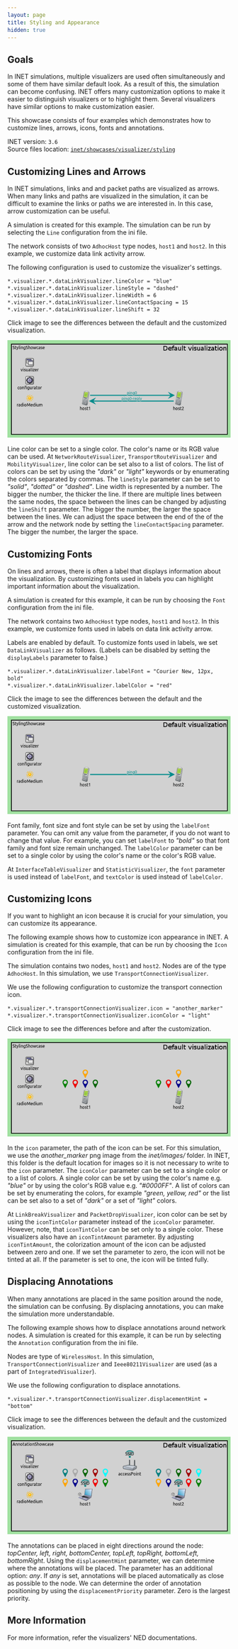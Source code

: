```yaml
---
layout: page
title: Styling and Appearance
hidden: true
---
```


<script type="text/javascript">
  function swapImage(id,before,after) {
    src=document.getElementById(id).src;
    if (src.match(before)) {
      document.getElementById(id).src=after;
    } else {
      document.getElementById(id).src=before;
    }
  }
</script>

## Goals

In INET simulations, multiple visualizers are used often simultaneously and some
of them have similar default look.  As a result of this, the simulation can become
confusing. INET offers many customization options to make it easier to distinguish
visualizers or to highlight them. Several visualizers have similar options to make
customization easier.

This showcase consists of four examples which demonstrates how to customize
lines, arrows, icons, fonts and annotations.

INET version: `3.6`<br>
Source files location: <a href="https://github.com/inet-framework/inet-showcases/tree/master/visualizer/styling" target="_blank">`inet/showcases/visualizer/styling`</a>

## Customizing Lines and Arrows

In INET simulations, links and and packet paths are visualized as arrows. When
many links and paths are visualized in the simulation, it can be difficult to
examine the links or paths we are interested in. In this case, arrow customization
can be useful.

A simulation is created for this example. The simulation can be run by selecting
the `Line` configuration from the ini file.

The network consists of two `AdhocHost` type nodes,
`host1` and `host2`. In this example, we customize data link
activity arrow.

The following configuration is used to customize the visualizer's settings.

``` {.snippet}
*.visualizer.*.dataLinkVisualizer.lineColor = "blue"
*.visualizer.*.dataLinkVisualizer.lineStyle = "dashed"
*.visualizer.*.dataLinkVisualizer.lineWidth = 6
*.visualizer.*.dataLinkVisualizer.lineContactSpacing = 15
*.visualizer.*.dataLinkVisualizer.lineShift = 32
```

Click image to see the differences between the default and the customized visualization.

<img id="lineImg" onclick="swapImage('lineImg','Line_default_v0727.png','Line_custom_v0727.png')" src="Line_default_v0727.png" class="screen" />

Line color can be set to a single color. The color's name or its RGB value can be
used. At `NetworkRouteVisualizer`,
`TransportRouteVisualizer` and `MobilityVisualizer`, line color
can be set also to a list of colors. The list of colors can be set by using the *"dark"*
or *"light"* keywords or by enumerating the colors separated by commas.
The `lineStyle` parameter can be set to *"solid"*, *"dotted"* or
*"dashed"*. Line width is represented by a number. The bigger the number,
the thicker the line. If there are multiple lines between the same nodes, the
space between the lines can be changed by adjusting the `lineShift`
parameter. The bigger the number, the larger the space between the lines.
We can adjust the space between the end of the of the arrow and the network
node by setting the `lineContactSpacing` parameter. The bigger the
number, the larger the space.

## Customizing Fonts

On lines and arrows, there is often a label that displays information about the
visualization. By customizing fonts used in labels you can highlight important
information about the visualization.

A simulation is created for this example, it can be run by choosing the
`Font` configuration from the ini file.

The network contains two `AdhocHost` type nodes, `host1`
and `host2`. In this example, we customize fonts used in labels on
data link activity arrow.

<!-- Question: all labels can be disabled? -->
Labels are enabled by default. To customize fonts used in labels, we set
`DataLinkVisualizer` as follows. (Labels can be disabled by setting the
`displayLabels` parameter to false.)

``` {.snippet}
*.visualizer.*.dataLinkVisualizer.labelFont = "Courier New, 12px, bold"
*.visualizer.*.dataLinkVisualizer.labelColor = "red"
```

Click the image to see the differences between the default and the customized visualization.

<img id="fontsImg" onclick="swapImage('fontsImg','Font_default_v0727.png','Font_custom_v0727.png')" src="Font_default_v0727.png" class="screen" />

Font family, font size and font style can be set by using the `labelFont`
parameter. You can omit any value from the parameter, if you do not want to
change that value. For example, you can set `labelFont` to *"bold"* so
that font family and font size remain unchanged. The
`labelColor` parameter can be set to a single color by using the color's name
or the color's RGB value.

At `InterfaceTableVisualizer` and `StatisticVisualizer`, the
`font` parameter is used instead of `labelFont`, and
`textColor` is used instead of `labelColor`.

## Customizing Icons

If you want to highlight an icon because it is crucial for your simulation, you can
customize its appearance.

The following example shows how to customize icon appearance in INET. A
simulation is created for this example, that can be run by choosing the
`Icon` configuration from the ini file.

The simulation contains two nodes, `host1` and `host2`.
Nodes are of the type `AdhocHost`. In this simulation, we use
`TransportConnectionVisualizer`.

We use the following configuration to customize the transport connection icon.

``` {.snippet}
*.visualizer.*.transportConnectionVisualizer.icon = "another_marker"
*.visualizer.*.transportConnectionVisualizer.iconColor = "light"
```

Click image to see the differences before and after the customization.

<img id="iconImg" onclick="swapImage('iconImg','Icon_default_v0727.png','Icon_custom_v0727.png')" src="Icon_default_v0727.png" class="screen" />

In the `icon` parameter, the path of the icon can be set. For this
simulation, we use the *another\_marker* png image from the *inet/images/*
folder. In INET, this folder is the default location for images so it is not necessary
to write to the `icon` parameter. The `iconColor`
parameter can be set to a single color or to a list of colors. A single color can be set
by using the color's name e.g. *"blue"* or by using the color's RGB value e.g.
*"\#0000FF"*. A list of colors can be set by enumerating the colors, for example
*"green, yellow, red"* or the list can be set also to a set of *"dark"* or a set of
*"light"* colors.

At `LinkBreakVisualizer` and `PacketDropVisualizer`, icon
color can be set by using the `iconTintColor` parameter instead of the
`iconColor` parameter. However, note, that `iconTintColor`
can be set only to a single color. These visualizers also have an
`iconTintAmount` parameter. By adjusting `iconTintAmount`, the
colorization amount of the icon can be adjusted between zero and one. If we set
the parameter to zero, the icon will not be tinted at all. If the parameter is set to
one, the icon will be tinted fully.

## Displacing Annotations

When many annotations are placed in the same position around the node, the
simulation can be confusing. By displacing annotations, you can make the
simulation more understandable.

The following example shows how to displace annotations around network nodes.
A simulation is created for this example, it can be run by selecting the
`Annotation` configuration from the ini file.

Nodes are type of `WirelessHost`. In this simulation,
`TransportConnectionVisualizer` and `Ieee80211Visualizer` are
used (as a part of `IntegratedVisualizer`).

We use the following configuration to displace annotations.

``` {.snippet}
*.visualizer.*.transportConnectionVisualizer.displacementHint = "bottom"
```

Click image to see the differences between the default and the customized visualization.

<!--TODO: images -->
<img id="annotImg" onclick="swapImage('annotImg','Annotation_default_v0802.png','Annotation_custom_v0802.png')" src="Annotation_default_v0802.png" class="screen" />

<!-- TODO: explanation -->
The annotations can be placed in eight directions around the node: *topCenter,
left, right, bottomCenter, topLeft, topRight, bottomLeft, bottomRight*. Using the
`displacementHint` parameter, we can determine where the
annotations will be placed. The parameter has an additional option: *any*. If
*any* is set, annotations will be placed automatically as close as possible to the
node. We can determine the order of annotation positioning by using the
`displacementPriority` parameter. Zero is the largest priority.

## More Information

For more information, refer the visualizers' NED documentations.

<!--
## Discussion

Use <a href="https://github.com/inet-framework/inet-showcases/issues/"
target="_blank">this page</a> in the GitHub issue tracker for commenting on
this showcase.
-->
